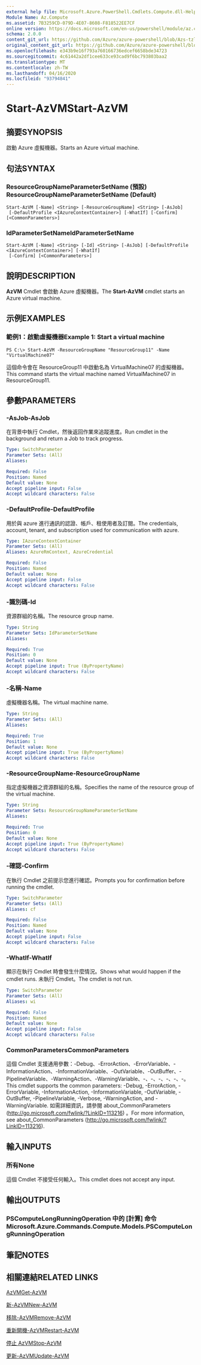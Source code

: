 ```yaml
---
external help file: Microsoft.Azure.PowerShell.Cmdlets.Compute.dll-Help-Help.xml
Module Name: Az.Compute
ms.assetid: 7B3259CD-079D-4E07-8608-F818522EE7CF
online version: https://docs.microsoft.com/en-us/powershell/module/az.compute/start-azvm
schema: 2.0.0
content_git_url: https://github.com/Azure/azure-powershell/blob/Azs-tzl/src/Compute/Compute/help/Start-AzVM.md
original_content_git_url: https://github.com/Azure/azure-powershell/blob/Azs-tzl/src/Compute/Compute/help/Start-AzVM.md
ms.openlocfilehash: e343b9e16f793a760166736edcef6658bde34723
ms.sourcegitcommit: 4c61442a2df1cee633ce93cad9f6bc793803baa2
ms.translationtype: MT
ms.contentlocale: zh-TW
ms.lasthandoff: 04/16/2020
ms.locfileid: "93794841"
---
```

# <span data-ttu-id="f818e-101">Start-AzVM</span><span class="sxs-lookup"><span data-stu-id="f818e-101">Start-AzVM</span></span>

## <span data-ttu-id="f818e-102">摘要</span><span class="sxs-lookup"><span data-stu-id="f818e-102">SYNOPSIS</span></span>
<span data-ttu-id="f818e-103">啟動 Azure 虛擬機器。</span><span class="sxs-lookup"><span data-stu-id="f818e-103">Starts an Azure virtual machine.</span></span>

## <span data-ttu-id="f818e-104">句法</span><span class="sxs-lookup"><span data-stu-id="f818e-104">SYNTAX</span></span>

### <span data-ttu-id="f818e-105">ResourceGroupNameParameterSetName (預設) </span><span class="sxs-lookup"><span data-stu-id="f818e-105">ResourceGroupNameParameterSetName (Default)</span></span>
```
Start-AzVM [-Name] <String> [-ResourceGroupName] <String> [-AsJob]
 [-DefaultProfile <IAzureContextContainer>] [-WhatIf] [-Confirm] [<CommonParameters>]
```

### <span data-ttu-id="f818e-106">IdParameterSetName</span><span class="sxs-lookup"><span data-stu-id="f818e-106">IdParameterSetName</span></span>
```
Start-AzVM [-Name] <String> [-Id] <String> [-AsJob] [-DefaultProfile <IAzureContextContainer>] [-WhatIf]
 [-Confirm] [<CommonParameters>]
```

## <span data-ttu-id="f818e-107">說明</span><span class="sxs-lookup"><span data-stu-id="f818e-107">DESCRIPTION</span></span>
<span data-ttu-id="f818e-108">**AzVM** Cmdlet 會啟動 Azure 虛擬機器。</span><span class="sxs-lookup"><span data-stu-id="f818e-108">The **Start-AzVM** cmdlet starts an Azure virtual machine.</span></span>

## <span data-ttu-id="f818e-109">示例</span><span class="sxs-lookup"><span data-stu-id="f818e-109">EXAMPLES</span></span>

### <span data-ttu-id="f818e-110">範例1：啟動虛擬機器</span><span class="sxs-lookup"><span data-stu-id="f818e-110">Example 1: Start a virtual machine</span></span>
```
PS C:\> Start-AzVM -ResourceGroupName "ResourceGroup11" -Name "VirtualMachine07"
```

<span data-ttu-id="f818e-111">這個命令會在 ResourceGroup11 中啟動名為 VirtualMachine07 的虛擬機器。</span><span class="sxs-lookup"><span data-stu-id="f818e-111">This command starts the virtual machine named VirtualMachine07 in ResourceGroup11.</span></span>

## <span data-ttu-id="f818e-112">參數</span><span class="sxs-lookup"><span data-stu-id="f818e-112">PARAMETERS</span></span>

### <span data-ttu-id="f818e-113">-AsJob</span><span class="sxs-lookup"><span data-stu-id="f818e-113">-AsJob</span></span>
<span data-ttu-id="f818e-114">在背景中執行 Cmdlet，然後返回作業來追蹤進度。</span><span class="sxs-lookup"><span data-stu-id="f818e-114">Run cmdlet in the background and return a Job to track progress.</span></span>

```yaml
Type: SwitchParameter
Parameter Sets: (All)
Aliases: 

Required: False
Position: Named
Default value: None
Accept pipeline input: False
Accept wildcard characters: False
```

### <span data-ttu-id="f818e-115">-DefaultProfile</span><span class="sxs-lookup"><span data-stu-id="f818e-115">-DefaultProfile</span></span>
<span data-ttu-id="f818e-116">用於與 azure 進行通訊的認證、帳戶、租使用者及訂閱。</span><span class="sxs-lookup"><span data-stu-id="f818e-116">The credentials, account, tenant, and subscription used for communication with azure.</span></span>

```yaml
Type: IAzureContextContainer
Parameter Sets: (All)
Aliases: AzureRmContext, AzureCredential

Required: False
Position: Named
Default value: None
Accept pipeline input: False
Accept wildcard characters: False
```

### <span data-ttu-id="f818e-117">-識別碼</span><span class="sxs-lookup"><span data-stu-id="f818e-117">-Id</span></span>
<span data-ttu-id="f818e-118">資源群組的名稱。</span><span class="sxs-lookup"><span data-stu-id="f818e-118">The resource group name.</span></span>

```yaml
Type: String
Parameter Sets: IdParameterSetName
Aliases: 

Required: True
Position: 0
Default value: None
Accept pipeline input: True (ByPropertyName)
Accept wildcard characters: False
```

### <span data-ttu-id="f818e-119">-名稱</span><span class="sxs-lookup"><span data-stu-id="f818e-119">-Name</span></span>
<span data-ttu-id="f818e-120">虛擬機器名稱。</span><span class="sxs-lookup"><span data-stu-id="f818e-120">The virtual machine name.</span></span>

```yaml
Type: String
Parameter Sets: (All)
Aliases: 

Required: True
Position: 1
Default value: None
Accept pipeline input: True (ByPropertyName)
Accept wildcard characters: False
```

### <span data-ttu-id="f818e-121">-ResourceGroupName</span><span class="sxs-lookup"><span data-stu-id="f818e-121">-ResourceGroupName</span></span>
<span data-ttu-id="f818e-122">指定虛擬機器之資源群組的名稱。</span><span class="sxs-lookup"><span data-stu-id="f818e-122">Specifies the name of the resource group of the virtual machine.</span></span>

```yaml
Type: String
Parameter Sets: ResourceGroupNameParameterSetName
Aliases: 

Required: True
Position: 0
Default value: None
Accept pipeline input: True (ByPropertyName)
Accept wildcard characters: False
```

### <span data-ttu-id="f818e-123">-確認</span><span class="sxs-lookup"><span data-stu-id="f818e-123">-Confirm</span></span>
<span data-ttu-id="f818e-124">在執行 Cmdlet 之前提示您進行確認。</span><span class="sxs-lookup"><span data-stu-id="f818e-124">Prompts you for confirmation before running the cmdlet.</span></span>

```yaml
Type: SwitchParameter
Parameter Sets: (All)
Aliases: cf

Required: False
Position: Named
Default value: None
Accept pipeline input: False
Accept wildcard characters: False
```

### <span data-ttu-id="f818e-125">-WhatIf</span><span class="sxs-lookup"><span data-stu-id="f818e-125">-WhatIf</span></span>
<span data-ttu-id="f818e-126">顯示在執行 Cmdlet 時會發生什麼情況。</span><span class="sxs-lookup"><span data-stu-id="f818e-126">Shows what would happen if the cmdlet runs.</span></span> <span data-ttu-id="f818e-127">未執行 Cmdlet。</span><span class="sxs-lookup"><span data-stu-id="f818e-127">The cmdlet is not run.</span></span>

```yaml
Type: SwitchParameter
Parameter Sets: (All)
Aliases: wi

Required: False
Position: Named
Default value: None
Accept pipeline input: False
Accept wildcard characters: False
```

### <span data-ttu-id="f818e-128">CommonParameters</span><span class="sxs-lookup"><span data-stu-id="f818e-128">CommonParameters</span></span>
<span data-ttu-id="f818e-129">這個 Cmdlet 支援通用參數：-Debug、-ErrorAction、-ErrorVariable、-InformationAction、-InformationVariable、-OutVariable、-OutBuffer、-PipelineVariable、-WarningAction、-WarningVariable、-、-、-、-、-、-。</span><span class="sxs-lookup"><span data-stu-id="f818e-129">This cmdlet supports the common parameters: -Debug, -ErrorAction, -ErrorVariable, -InformationAction, -InformationVariable, -OutVariable, -OutBuffer, -PipelineVariable, -Verbose, -WarningAction, and -WarningVariable.</span></span> <span data-ttu-id="f818e-130">如需詳細資訊，請參閱 about_CommonParameters (http://go.microsoft.com/fwlink/?LinkID=113216) 。</span><span class="sxs-lookup"><span data-stu-id="f818e-130">For more information, see about_CommonParameters (http://go.microsoft.com/fwlink/?LinkID=113216).</span></span>

## <span data-ttu-id="f818e-131">輸入</span><span class="sxs-lookup"><span data-stu-id="f818e-131">INPUTS</span></span>

### <span data-ttu-id="f818e-132">所有</span><span class="sxs-lookup"><span data-stu-id="f818e-132">None</span></span>
<span data-ttu-id="f818e-133">這個 Cmdlet 不接受任何輸入。</span><span class="sxs-lookup"><span data-stu-id="f818e-133">This cmdlet does not accept any input.</span></span>

## <span data-ttu-id="f818e-134">輸出</span><span class="sxs-lookup"><span data-stu-id="f818e-134">OUTPUTS</span></span>

### <span data-ttu-id="f818e-135">PSComputeLongRunningOperation 中的 [計算] 命令</span><span class="sxs-lookup"><span data-stu-id="f818e-135">Microsoft.Azure.Commands.Compute.Models.PSComputeLongRunningOperation</span></span>

## <span data-ttu-id="f818e-136">筆記</span><span class="sxs-lookup"><span data-stu-id="f818e-136">NOTES</span></span>

## <span data-ttu-id="f818e-137">相關連結</span><span class="sxs-lookup"><span data-stu-id="f818e-137">RELATED LINKS</span></span>

[<span data-ttu-id="f818e-138">AzVM</span><span class="sxs-lookup"><span data-stu-id="f818e-138">Get-AzVM</span></span>](./Get-AzVM.md)

[<span data-ttu-id="f818e-139">新-AzVM</span><span class="sxs-lookup"><span data-stu-id="f818e-139">New-AzVM</span></span>](./New-AzVM.md)

[<span data-ttu-id="f818e-140">移除-AzVM</span><span class="sxs-lookup"><span data-stu-id="f818e-140">Remove-AzVM</span></span>](./Remove-AzVM.md)

[<span data-ttu-id="f818e-141">重新開機-AzVM</span><span class="sxs-lookup"><span data-stu-id="f818e-141">Restart-AzVM</span></span>](./Restart-AzVM.md)

[<span data-ttu-id="f818e-142">停止 AzVM</span><span class="sxs-lookup"><span data-stu-id="f818e-142">Stop-AzVM</span></span>](./Stop-AzVM.md)

[<span data-ttu-id="f818e-143">更新-AzVM</span><span class="sxs-lookup"><span data-stu-id="f818e-143">Update-AzVM</span></span>](./Update-AzVM.md)


